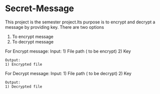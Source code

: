 # Secret-Message

This project is the semester project.Its purpose is to encrypt and decrypt a message by providing key.
There are two options
1) To encrypt message
2) To decrypt message

For Encrypt message:
    Input:
    1) File path ( to be encrypt)
    2) Key
    
    Output:
    1) Encrypted file
    
For Decrypt message:
    Input:
    1) File path ( to be decrypt)
    2) Key
    
    Output:
    1) Decrypted file
